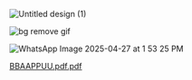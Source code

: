 ![Untitled design (1)](https://github.com/user-attachments/assets/2df4d3a2-ea09-4885-8c85-ed3ec192f13e)




![bg remove gif](https://github.com/user-attachments/assets/afc35f6e-f1d0-44e6-8ba2-180ab2446e19)




![WhatsApp Image 2025-04-27 at 1 53 25 PM](https://github.com/user-attachments/assets/d32f2a06-4066-4b23-b3da-eb5aedff0cfd)




[BBAAPPUU.pdf.pdf](https://github.com/user-attachments/files/19938204/BBAAPPUU.pdf.pdf)

